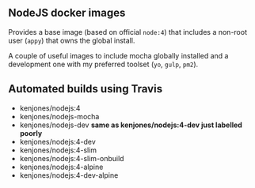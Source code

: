 ## NodeJS docker images

Provides a base image (based on official `node:4`) that includes a non-root user (`appy`) that owns the global install.

A couple of useful images to include mocha globally installed and a development one with my preferred toolset (`yo`, `gulp`, `pm2`).

## Automated builds using Travis

- kenjones/nodejs:4
- kenjones/nodejs-mocha
- kenjones/nodejs-dev   **same as kenjones/nodejs:4-dev just labelled poorly**
- kenjones/nodejs:4-dev
- kenjones/nodejs:4-slim
- kenjones/nodejs:4-slim-onbuild
- kenjones/nodejs:4-alpine
- kenjones/nodejs:4-dev-alpine

